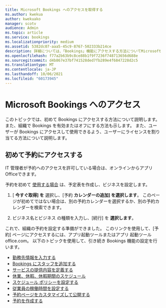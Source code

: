 ```yaml
---
title: Microsoft Bookings へのアクセスを取得する
ms.author: kwekua
author: kwekuako
manager: scotv
audience: Admin
ms.topic: article
ms.service: bookings
ms.localizationpriority: medium
ms.assetid: 5382dc07-aaa5-45c9-8767-502333b214ce
description: 詳細については、「Bookings」機能にアクセスする方法についてMicrosoft 365。
ms.openlocfilehash: f77a2b63b9c8ce88b1f9f7236f748713656d688e
ms.sourcegitcommit: d4b867e37bf741528ded7fb289e4f6847228d2c5
ms.translationtype: MT
ms.contentlocale: ja-JP
ms.lasthandoff: 10/06/2021
ms.locfileid: "60173945"
---
```

# <a name="get-access-to-microsoft-bookings"></a>Microsoft Bookings へのアクセス

このトピックでは、初めて Bookings にアクセスする方法について説明します。 また、組織で Bookings を有効またはオフにする方法も示します。 また、ユーザーが Bookings にアクセスして使用できるよう、ユーザーにライセンスを割り当てる方法について説明します。

## <a name="access-bookings-for-the-first-time"></a>初めて予約にアクセスする

IT 管理者が予約へのアクセスを許可している場合は、オンラインからアプリOfficeできます。

予約を初めて [使用する場合](https://outlook.office.com/bookings/onboarding) は、予定表を作成し、ビジネスを設定します。

1. [ **今すぐ取得] を** 選択し、[予約 **カレンダーの追加] を選択します**。 このページが初めてではない場合は、別の予約カレンダーを選択するか、別の予約カレンダーを検索できます。

2. ビジネス名とビジネス の種類を入力し、[続行] を **選択します**。

これで、組織の予約を設定する準備ができました。 このリンクを使用して、[予約] ページ[](https://outlook.office.com/bookings/onboarding)にアクセスするには、アプリ起動ツールまたはアプリ 起動ツール office.com。 以下のトピックを使用して、引き続き Bookings 機能の設定を行います。

- [勤務先情報を入力する](enter-business-information.md)
- [Bookings にスタッフを追加する](add-staff.md)
- [サービスの提供内容を定義する](define-service-offerings.md)
- [休業、休暇、休暇期間のスケジュール](schedule-closures-time-off-vacation.md)
- [スケジュール ポリシーを設定する](set-scheduling-policies.md)
- [従業員の稼働時間を設定する](employee-hours.md)
- [予約ページをカスタマイズして公開する](customize-booking-page.md)
- [予約を作成する](create-a-manual-booking.md)